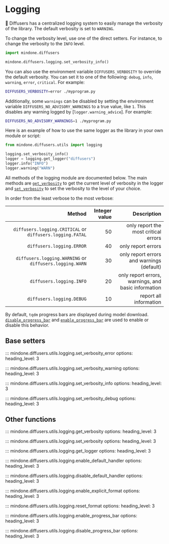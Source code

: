 <!--Copyright 2025 The HuggingFace Team. All rights reserved.

Licensed under the Apache License, Version 2.0 (the "License"); you may not use this file except in compliance with
the License. You may obtain a copy of the License at

http://www.apache.org/licenses/LICENSE-2.0

Unless required by applicable law or agreed to in writing, software distributed under the License is distributed on
an "AS IS" BASIS, WITHOUT WARRANTIES OR CONDITIONS OF ANY KIND, either express or implied. See the License for the
specific language governing permissions and limitations under the License.
-->

# Logging

🤗 Diffusers has a centralized logging system to easily manage the verbosity of the library. The default verbosity is set to `WARNING`.

To change the verbosity level, use one of the direct setters. For instance, to change the verbosity to the `INFO` level.

```python
import mindone.diffusers

mindone.diffusers.logging.set_verbosity_info()
```

You can also use the environment variable `DIFFUSERS_VERBOSITY` to override the default verbosity. You can set it
to one of the following: `debug`, `info`, `warning`, `error`, `critical`. For example:

```bash
DIFFUSERS_VERBOSITY=error ./myprogram.py
```

Additionally, some `warnings` can be disabled by setting the environment variable
`DIFFUSERS_NO_ADVISORY_WARNINGS` to a true value, like `1`. This disables any warning logged by
[`logger.warning_advice`]. For example:

```bash
DIFFUSERS_NO_ADVISORY_WARNINGS=1 ./myprogram.py
```

Here is an example of how to use the same logger as the library in your own module or script:

```python
from mindone.diffusers.utils import logging

logging.set_verbosity_info()
logger = logging.get_logger("diffusers")
logger.info("INFO")
logger.warning("WARN")
```

All methods of the logging module are documented below. The main methods are
[`get_verbosity`](https://mindspore-lab.github.io/mindone/latest/diffusers/api/logging/#mindone.diffusers.utils.logging.get_verbosity) to get the current level of verbosity in the logger and
[`set_verbosity`](https://mindspore-lab.github.io/mindone/latest/diffusers/api/logging/#mindone.diffusers.utils.logging.set_verbosity) to set the verbosity to the level of your choice.

In order from the least verbose to the most verbose:

|                                                    Method | Integer value |                                         Description |
|----------------------------------------------------------:|--------------:|----------------------------------------------------:|
| `diffusers.logging.CRITICAL` or `diffusers.logging.FATAL` |            50 |                only report the most critical errors |
|                                 `diffusers.logging.ERROR` |            40 |                                  only report errors |
|   `diffusers.logging.WARNING` or `diffusers.logging.WARN` |            30 |           only report errors and warnings (default) |
|                                  `diffusers.logging.INFO` |            20 | only report errors, warnings, and basic information |
|                                 `diffusers.logging.DEBUG` |            10 |                              report all information |

By default, `tqdm` progress bars are displayed during model download. [`disable_progress_bar`](https://mindspore-lab.github.io/mindone/latest/diffusers/api/logging/#mindone.diffusers.utils.logging.disable_progress_bar) and [`enable_progress_bar`](https://mindspore-lab.github.io/mindone/latest/diffusers/api/logging/#mindone.diffusers.utils.logging.enable_progress_bar) are used to enable or disable this behavior.

## Base setters

::: mindone.diffusers.utils.logging.set_verbosity_error
    options:
      heading_level: 3

::: mindone.diffusers.utils.logging.set_verbosity_warning
    options:
      heading_level: 3

::: mindone.diffusers.utils.logging.set_verbosity_info
    options:
      heading_level: 3

::: mindone.diffusers.utils.logging.set_verbosity_debug
    options:
      heading_level: 3

## Other functions

::: mindone.diffusers.utils.logging.get_verbosity
    options:
      heading_level: 3

::: mindone.diffusers.utils.logging.set_verbosity
    options:
      heading_level: 3

::: mindone.diffusers.utils.logging.get_logger
    options:
      heading_level: 3

::: mindone.diffusers.utils.logging.enable_default_handler
    options:
      heading_level: 3

::: mindone.diffusers.utils.logging.disable_default_handler
    options:
      heading_level: 3

::: mindone.diffusers.utils.logging.enable_explicit_format
    options:
      heading_level: 3

::: mindone.diffusers.utils.logging.reset_format
    options:
      heading_level: 3

::: mindone.diffusers.utils.logging.enable_progress_bar
    options:
      heading_level: 3

::: mindone.diffusers.utils.logging.disable_progress_bar
    options:
      heading_level: 3
